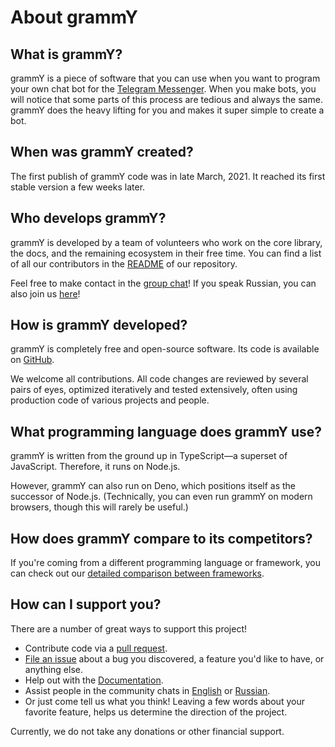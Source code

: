 # About grammY

## What is grammY?

grammY is a piece of software that you can use when you want to program your own chat bot for the [Telegram Messenger](https://telegram.org).
When you make bots, you will notice that some parts of this process are tedious and always the same.
grammY does the heavy lifting for you and makes it super simple to create a bot.

## When was grammY created?

The first publish of grammY code was in late March, 2021.
It reached its first stable version a few weeks later.

## Who develops grammY?

grammY is developed by a team of volunteers who work on the core library, the docs, and the remaining ecosystem in their free time.
You can find a list of all our contributors in the [README](https://github.com/grammyjs/grammY#contributors-) of our repository.

Feel free to make contact in the [group chat](https://t.me/grammyjs)!
If you speak Russian, you can also join us [here](https://t.me/grammyjs_ru)!

## How is grammY developed?

grammY is completely free and open-source software.
Its code is available on [GitHub](https://github.com/grammyjs/grammY).

We welcome all contributions.
All code changes are reviewed by several pairs of eyes, optimized iteratively and tested extensively, often using production code of various projects and people.

## What programming language does grammY use?

grammY is written from the ground up in TypeScript—a superset of JavaScript.
Therefore, it runs on Node.js.

However, grammY can also run on Deno, which positions itself as the successor of Node.js.
(Technically, you can even run grammY on modern browsers, though this will rarely be useful.)

## How does grammY compare to its competitors?

If you're coming from a different programming language or framework, you can check out our [detailed comparison between frameworks](./comparison.md).

## How can I support you?

There are a number of great ways to support this project!

- Contribute code via a [pull request](https://github.com/grammyjs/grammY/pulls).
- [File an issue](https://github.com/grammyjs/grammY/issues/new) about a bug you discovered, a feature you'd like to have, or anything else.
- Help out with the [Documentation](https://github.com/grammyjs/website).
- Assist people in the community chats in [English](https://t.me/grammyjs) or [Russian](https://t.me/grammyjs_ru).
- Or just come tell us what you think!
  Leaving a few words about your favorite feature, helps us determine the direction of the project.

Currently, we do not take any donations or other financial support.
